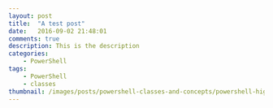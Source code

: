 ```yaml
---
layout: post
title:  "A test post"
date:   2016-09-02 21:48:01
comments: true
description: This is the description
categories: 
    - PowerShell
tags: 
    - PowerShell
    - classes
thumbnail: /images/posts/powershell-classes-and-concepts/powershell-highlander.png
---
```

